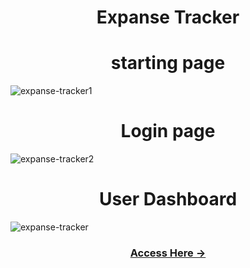 <h1 align="center"> Expanse Tracker </h1>

<h1 align="center">starting page </h1>

![expanse-tracker1](https://github.com/user-attachments/assets/c559c337-35fc-42ab-a1fc-eb91da2d63d8)

<h1 align="center">Login page </h1>

![expanse-tracker2](https://github.com/user-attachments/assets/776c2cbb-b424-496e-8170-5a9b262d2ce7)

<h1 align="center">User Dashboard </h1>

![expanse-tracker](https://github.com/user-attachments/assets/3a220723-0308-4abb-b88b-5db2f655f385)

<h3 align="center"> <a href="https://vinoddhaware.github.io/expanse-tracker/dashboard"> Access Here ->  </a> </h3>
